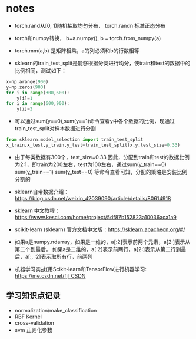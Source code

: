 # notes
- torch.rand从[0, 1)随机抽取均匀分布， torch.randn 标准正态分布
- torch和numpy转换， b=a.numpy(), b = torch.from_numpy(a)
- torch.mm(a,b) 是矩阵相乘，a的列必须和b的行数相等

- sklearn的train_test_split是能够根据分类进行均分，使train和test的数据中的比例相同，测试如下：
```python
x=np.arange(900)
y=np.zeros(900)
for i in range(300,600):
    y[i]=1
for i in range(600,900):
    y[i]=2

```
- 可以通过sum(y==0),sum(y==1)命令查看y中各个数据的比例，现通过train_test_split对样本数据进行分割
```python
from sklearn.model_selection import train_test_split
x_train,x_test,y_train,y_test=train_test_split(x,y,test_size=0.33)
```
- 由于每类数据有300个，test_size=0.33,因此，分配到train和test的数据比例为2:1，即train为200左右，test为100左右，通过sum(y_train==0)\
sum(y_train==1) sum(y_test==0) 等命令查看可知，分配的策略是安装比例分割的
- sklearn自带数据介绍：https://blog.csdn.net/weixin_42039090/article/details/80614918
- sklearn 中文教程：https://www.kesci.com/home/project/5df87b152823a10036aca1a9
- scikit-learn (sklearn) 官方文档中文版：https://sklearn.apachecn.org/#/
- 如果a是numpy.ndarray，如果是一维的，a[:2]表示前两个元素，a[2:]表示从第二个到最后， 如果a是二维的，a[:2]表示前两行，a[2:]表示从第二行到最后，a[:, :2]表示取所有行，前两列

- 机器学习实战(用Scikit-learn和TensorFlow进行机器学习: https://me.csdn.net/fjl_CSDN
## 学习知识点记录
-   normalization\make_classification
-   RBF Kernel
-   cross-validation
-   svm 正则化参数
